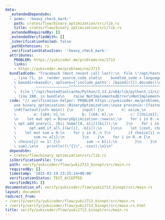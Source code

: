 ```yaml
---
data:
  _extendedDependsOn:
  - icon: ':heavy_check_mark:'
    path: crates/flow/binary_optimization/src/lib.rs
    title: crates/flow/binary_optimization/src/lib.rs
  _extendedRequiredBy: []
  _extendedVerifiedWith: []
  _isVerificationFailed: false
  _pathExtension: rs
  _verificationStatusIcon: ':heavy_check_mark:'
  attributes:
    PROBLEM: https://yukicoder.me/problems/no/2713
    links:
    - https://yukicoder.me/problems/no/2713
  bundledCode: "Traceback (most recent call last):\n  File \"/opt/hostedtoolcache/Python/3.13.2/x64/lib/python3.13/site-packages/onlinejudge_verify/documentation/build.py\"\
    , line 71, in _render_source_code_stat\n    bundled_code = language.bundle(stat.path,\
    \ basedir=basedir, options={'include_paths': [basedir]}).decode()\n          \
    \         ~~~~~~~~~~~~~~~^^^^^^^^^^^^^^^^^^^^^^^^^^^^^^^^^^^^^^^^^^^^^^^^^^^^^^^^^^^^^^^^^^\n\
    \  File \"/opt/hostedtoolcache/Python/3.13.2/x64/lib/python3.13/site-packages/onlinejudge_verify/languages/rust.py\"\
    , line 288, in bundle\n    raise NotImplementedError\nNotImplementedError\n"
  code: "// verification-helper: PROBLEM https://yukicoder.me/problems/no/2713\n\n\
    use binary_optimization::BinaryOptimization;\nuse proconio::{fastout, input, marker::Usize1};\n\
    \n#[fastout]\nfn main() {\n    input! {\n        n: usize,\n        m: usize,\n\
    \        a: [i64; n],\n        b: [i64; m],\n        c: [[Usize1]; m],\n    }\n\
    \n    let mut opt = BinaryOptimization::new(n);\n    for i in 0..n {\n       \
    \ opt.add_unary(i, |bi| Some([0, a[i]][bi]));\n    }\n    for i in 0..m {\n  \
    \      opt.add_if_all_1(&c[i], -b[i]);\n    }\n\n    let (cost, choice) = opt.solve();\n\
    \    let mut sum = 0;\n    for i in 0..n {\n        if choice[i] == 1 {\n    \
    \        sum += a[i];\n        }\n    }\n    for i in 0..m {\n        if c[i].iter().all(|&j|\
    \ choice[j] == 1) {\n            sum -= b[i];\n        }\n    }\n    assert_eq!(cost,\
    \ sum);\n\n    println!(\"{}\", -cost);\n}\n"
  dependsOn:
  - crates/flow/binary_optimization/src/lib.rs
  isVerificationFile: true
  path: verify/yukicoder/flow/yuki2713_binopt/src/main.rs
  requiredBy: []
  timestamp: '2025-03-19 23:25:14+00:00'
  verificationStatus: TEST_ACCEPTED
  verifiedWith: []
documentation_of: verify/yukicoder/flow/yuki2713_binopt/src/main.rs
layout: document
redirect_from:
- /verify/verify/yukicoder/flow/yuki2713_binopt/src/main.rs
- /verify/verify/yukicoder/flow/yuki2713_binopt/src/main.rs.html
title: verify/yukicoder/flow/yuki2713_binopt/src/main.rs
---
```

